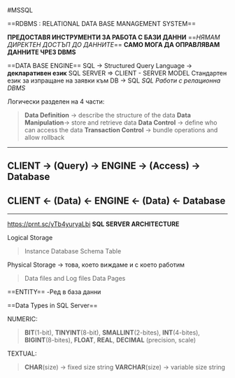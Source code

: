 #MSSQL

==RDBMS :
RELATIONAL 
DATA 
BASE
MANAGEMENT
SYSTEM== 

**ПРЕДОСТАВЯ ИНСТРУМЕНТИ ЗА РАБОТА С БАЗИ ДАННИ**
==*НЯМАМ ДИРЕКТЕН ДОСТЪП ДО ДАННИТЕ*==
**САМО МОГА ДА ОПРАВЛЯВАМ ДАННИТЕ ЧРЕЗ DBMS**

==DATA BASE ENGINE==
SQL -> Structured Query Language
-> **декларативен език**
SQL SERVER => CLIENT - SERVER MODEL
Стандартен език за изпращане на заявки към DB -> SQL
*SQL Работи с релационна DBMS*

Логически разделен на 4 части:
>**Data Definition** -> describe the structure of the data
>**Data Manipulation**-> store and retrieve data
>**Data Control** -> define who can access the data
>**Transaction Control** -> bundle operations and allow rollback

---
CLIENT -> (Query) -> ENGINE -> (Access) -> Database
---
CLIENT <- (Data) <- ENGINE <- (Data) <- Database 
---
---

https://prnt.sc/yTb4yuryaLbi
**SQL SERVER ARCHITECTURE**

Logical Storage
>Instance
>	Database
>		Schema
>			Table

Physical Storage -> това, което виждаме и с което работим
>Data files and Log files
>	Data Pages

==ENTITY==
-Ред в база данни

==Data Types in SQL Server==

NUMERIC:
>**BIT**(1-bit), **TINYINT**(8-bit), **SMALLINT**(2-bites),
>**INT**(4-bites), **BIGINT**(8-bites), 
>**FLOAT**, **REAL**, **DECIMAL** (precision, scale)

TEXTUAL:
>**CHAR**(size) -> fixed size string
>**VARCHAR**(size) -> variable size string



